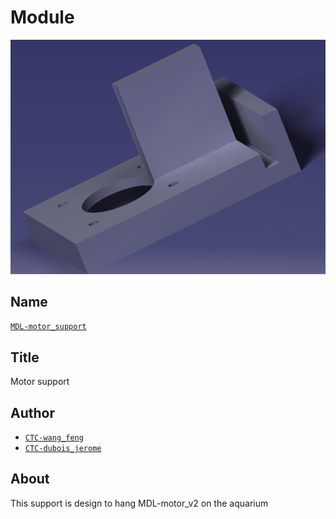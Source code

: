 # Module
![](viewme.png)

## Name
[`MDL-motor_support`]()

## Title
Motor support

## Author
* [`CTC-wang_feng`]()
* [`CTC-dubois_jerome`]()

## About
This support is design to hang MDL-motor_v2 on the aquarium
